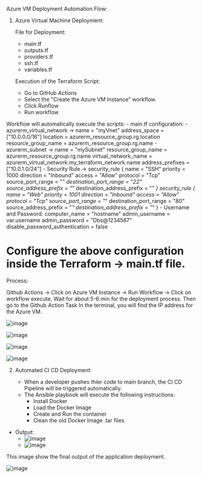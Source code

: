 Azure VM Deployment Automation Flow:

1. Azure Virtual Machine Deployment:

   File for Deployment:
     - main.tf
     - outputs.tf
     - providers.tf
     - ssh.tf
     - variables.tf
       
   Execution of the Terraform Script:
     - Go to GitHub Actions
     - Select the "Create the Azure VM Instance" workflow.
     - Click Runflow
     - Run workflow

  Workflow will automatically execute the scripts:
    - main.tf configuration:
        - azurerm_virtual_network -> 
            name                = "myVnet"
            address_space       = ["10.0.0.0/16"]
            location            = azurerm_resource_group.rg.location
            resource_group_name = azurerm_resource_group.rg.name
        - azurerm_subnet ->
            name                 = "mySubnet"
            resource_group_name  = azurerm_resource_group.rg.name
            virtual_network_name = azurerm_virtual_network.my_terraform_network.name
            address_prefixes     = ["10.0.1.0/24"]
        - Security Rule ->
           security_rule {
              name                       = "SSH"
              priority                   = 1000
              direction                  = "Inbound"
              access                     = "Allow"
              protocol                   = "Tcp"
              source_port_range          = "*"
              destination_port_range     = "22"
              source_address_prefix      = "*"
              destination_address_prefix = "*"
            }
            security_rule {
              name                       = "Web"
              priority                   = 1001
              direction                  = "Inbound"
              access                     = "Allow"
              protocol                   = "Tcp"
              source_port_range          = "*"
              destination_port_range     = "80"
              source_address_prefix      = "*"
              destination_address_prefix = "*"
            }
        - Username and Password:
            computer_name  = "hostname"
            admin_username = var.username
            admin_password = "Dbs@1234567"
            disable_password_authentication = false

# Configure the above configuration inside the Terraform -> main.tf file.

Process: 
  
  Github Actions -> Click on Azure VM Instance -> Run Workflow -> Click on workflow execute.
  Wait for about 5-6 min for the deployment process.
  Then go to the Github Action Task
  In the terminal, you will find the IP address for the Azure VM.

  ![image](https://github.com/user-attachments/assets/ad28bc26-425d-4926-9072-fffee70481de)
  
  ![image](https://github.com/user-attachments/assets/5de4093b-2520-44b6-adf4-4b7a54868c68)

  ![image](https://github.com/user-attachments/assets/30197571-9d23-446c-94c0-78e206001979)

  ![image](https://github.com/user-attachments/assets/2dd42d35-ea78-4ae5-946b-a2155fb5c754)



2. Automated CI CD Deployment:
 
   - When a developer pushes thier code to main branch, the CI CD Pipeline will be triggered automatically.
   - The Ansible playbook will execute the following instructions:
       - Install Docker
       - Load the Docker Image
       - Create and Run the container
       - Clean the old Docker Image .tar files.
  - Output:
      - ![image](https://github.com/user-attachments/assets/ea92b455-33d7-4e03-b25d-74c558c67799)
      - ![image](https://github.com/user-attachments/assets/1fa27eee-f236-4f1a-941c-b9bcb60c0fa7)

This image show the final output of the application deployment.

![image](https://github.com/user-attachments/assets/5b3d7907-c29b-4bb2-939c-faeb4cf23060)

        

